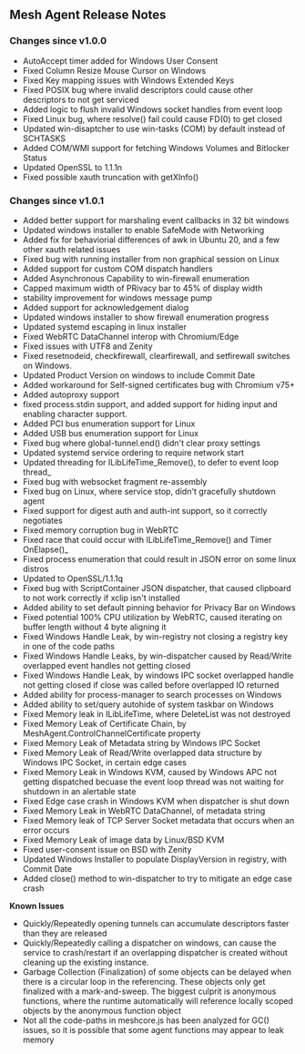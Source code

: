 ## Mesh Agent Release Notes

### Changes since v1.0.0
- AutoAccept timer added for Windows User Consent
- Fixed Column Resize Mouse Cursor on Windows
- Fixed Key mapping issues with Windows Extended Keys
- Fixed POSIX bug where invalid descriptors could cause other descriptors to not get serviced
- Added logic to flush invalid Windows socket handles from event loop
- Fixed Linux bug, where resolve() fail could cause FD(0) to get closed
- Updated win-disaptcher to use win-tasks (COM) by default instead of SCHTASKS
- Added COM/WMI support for fetching Windows Volumes and Bitlocker Status
- Updated OpenSSL to 1.1.1n
- Fixed possible xauth truncation with getXInfo()

### Changes since v1.0.1
- Added better support for marshaling event callbacks in 32 bit windows
- Updated windows installer to enable SafeMode with Networking
- Added fix for behaviorial differences of awk in Ubuntu 20, and a few other xauth related issues
- Fixed bug with running installer from non graphical session on Linux
- Added support for custom COM dispatch handlers
- Added Asynchronous Capability to win-firewall enumeration
- Capped maximum width of PRivacy bar to 45% of display width
- stability improvement for windows message pump
- Added support for acknowledgement dialog
- Updated windows installer to show firewall enumeration progress
- Updated systemd escaping in linux installer
- Fixed WebRTC DataChannel interop with Chromium/Edge
- Fixed issues with UTF8 and Zenity
- Fixed resetnodeid, checkfirewall, clearfirewall, and setfirewall switches on Windows.
- Updated Product Version on windows to include Commit Date
- Added workaround for Self-signed certificates bug with Chromium v75+
- Added autoproxy support
- fixed process.stdin support, and added support for hiding input and enabling character support.
- Added PCI bus enumeration support for Linux
- Added USB bus enumeration support for Linux
- Fixed bug where global-tunnel.end() didn't clear proxy settings
- Updated systemd service ordering to require network start
- Updated threading for ILibLifeTime_Remove(), to defer to event loop thread_
- Fixed bug with websocket fragment re-assembly
- Fixed bug on Linux, where service stop, didn't gracefully shutdown agent
- Fixed support for digest auth and auth-int support, so it correctly negotiates
- Fixed memory corruption bug in WebRTC
- Fixed race that could occur with ILibLifeTime_Remove() and Timer OnElapse()_
- Fixed process enumeration that could result in JSON error on some linux distros
- Updated to OpenSSL/1.1.1q
- Fixed bug with ScriptContainer JSON dispatcher, that caused clipboard to not work correctly if xclip isn't installed
- Added ability to set default pinning behavior for Privacy Bar on Windows
- Fixed potential 100% CPU utilization by WebRTC, caused iterating on buffer length without 4 byte aligning it
- Fixed Windows Handle Leak, by win-registry not closing a registry key in one of the code paths
- Fixed Windows Handle Leaks, by win-dispatcher caused by Read/Write overlapped event handles not getting closed
- Fixed Windows Handle Leak, by windows IPC socket overlapped handle not getting closed if close was called before overlapped IO returned
- Added ability for process-manager to search processes on Windows
- Added ability to set/query autohide of system taskbar on Windows
- Fixed Memory leak in ILibLifeTime, where DeleteList was not destroyed
- Fixed Memory Leak of Certificate Chain, by MeshAgent.ControlChannelCertificate property
- Fixed Memory Leak of Metadata string by Windows IPC Socket
- Fixed Memory Leak of Read/Write overlapped data structure by Windows IPC Socket, in certain edge cases
- Fixed Memory Leak in Windows KVM, caused by Windows APC not getting dispatched becuase the event loop thread was not waiting for shutdown in an alertable state
- Fixed Edge case crash in Windows KVM when dispatcher is shut down
- Fixed Memory Leak in WebRTC DataChannel, of metadata string
- Fixed Memory leak of TCP Server Socket metadata that occurs when an error occurs
- Fixed Memory Leak of image data by Linux/BSD KVM
- Fixed user-consent issue on BSD with Zenity
- Updated Windows Installer to populate DisplayVersion in registry, with Commit Date
- Added close() method to win-dispatcher to try to mitigate an edge case crash

**Known Issues**
- Quickly/Repeatedly opening tunnels can accumulate descriptors faster than they are released
- Quickly/Repeatedly calling a dispatcher on windows, can cause the service to crash/restart if an overlapping dispatcher is created without cleaning up the existing instance.
- Garbage Collection (Finalization) of some objects can be delayed when there is a circular loop in the referencing. These objects only get finalized with a mark-and-sweep. The biggest culprit is anonymous functions, where the runtime automatically will reference locally scoped objects by the anonymous function object
- Not all the code-paths in meshcore.js has been analyzed for GC() issues, so it is possible that some agent functions may appear to leak memory

